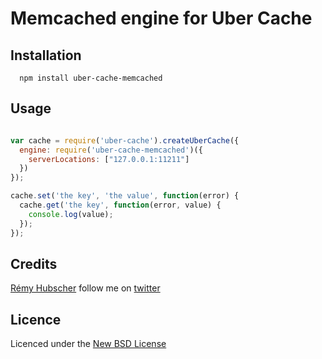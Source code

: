 # Memcached engine for Uber Cache

## Installation

      npm install uber-cache-memcached

## Usage

```js

var cache = require('uber-cache').createUberCache({
  engine: require('uber-cache-memcached')({
    serverLocations: ["127.0.0.1:11211"]
  })
});

cache.set('the key', 'the value', function(error) {
  cache.get('the key', function(error, value) {
    console.log(value);
  });
});

```

## Credits
[Rémy Hubscher](https://github.com/Natim/) follow me on [twitter](http://twitter.com/Natim)

## Licence
Licenced under the [New BSD License](http://opensource.org/licenses/bsd-license.php)
